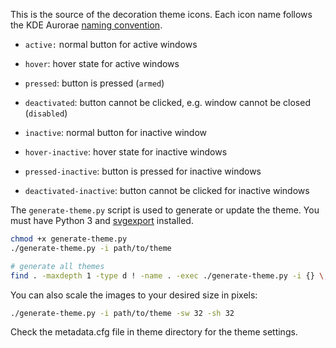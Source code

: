 This is the source of the decoration theme icons. Each icon name follows the KDE
Aurorae [naming convention](https://develop.kde.org/docs/plasma/aurorae/).

- `active:` normal button for active windows
- `hover`: hover state for active windows
- `pressed`: button is pressed (`armed`)
- `deactivated`: button cannot be clicked, e.g. window cannot be closed (`disabled`)

- `inactive`: normal button for inactive window
- `hover-inactive`: hover state for inactive windows
- `pressed-inactive`: button is pressed for inactive windows
- `deactivated-inactive`: button cannot be clicked for inactive windows

The `generate-theme.py` script is used to generate or update the theme. You must
have Python 3 and [svgexport](https://github.com/piqnt/svgexport) installed.

```sh
chmod +x generate-theme.py
./generate-theme.py -i path/to/theme

# generate all themes
find . -maxdepth 1 -type d ! -name . -exec ./generate-theme.py -i {} \;
```

You can also scale the images to your desired size in pixels:

```sh
./generate-theme.py -i path/to/theme -sw 32 -sh 32
```

Check the metadata.cfg file in theme directory for the theme settings.
